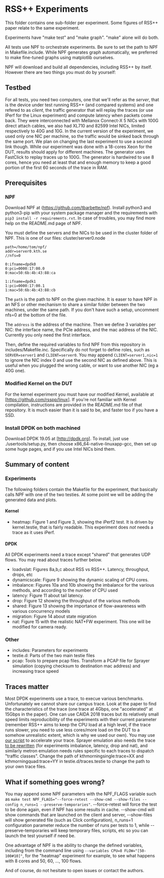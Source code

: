 RSS++ Experiments
=================

This folder contains one sub-folder per experiment. Some figures of RSS++ paper relate to the same experiment.

Experiments have "make test" and "make graph". "make" alone will do both.

All tests use NPF to orchestrate experiments. Be sure to set the path to NPF in Makefile.include. While NPF generates graph automatically, we preferred to make fine-tuned graphs using matplotlib ourselves.

NPF will download and build all dependencies, including RSS++ by itself. However there are two things you must do by yourself:

Testbed
-------
For all tests, you need two computers, one that we'll refer as the *server*, that is the device under test running RSS++ (and compared systems) and one refered to as *client*, the traffic generator that will replay the traces (or use IPerf for the Linux experiment) and compute latency when packets come back. They were interconnected with Mellanox Connect-X 5 NICs with 100G direct attach cables, we also had XL710 and 82599 Intel NICs, limited respectively to 40G and 10G. In the current version of the experiment, we used only one NIC per machine, so the traffic would be sinked back through the same port. We plan on changing the last experiment to use a second link though.
While our experiment was done with a 18-cores Xeon for the DUT, results should apply for different machines. The generator uses FastClick to replay traces up to 100G. The generator is hardwired to use 8 cores, hence you need at least that and enough memory to keep a good portion of the first 60 seconds of the trace in RAM.

Prerequisites
-------------

### NPF
Download NPF at (https://github.com/tbarbette/npf). Install python3 and python3-pip with your system package manager and the requirements with `pip3 install -r requirements.rxt`. In case of troubles, you may find more help on the README.md page of NPF.

You must define the servers and the NICs to be used in the cluster folder of NPF. This is one of our files:
cluster/server0.node
```
path=/home/tom/npf/
addr=server0.kth.se
//nfs=0

0:ifname=dpdk0
0:pci=0000:17:00.0
0:mac=50:6b:4b:43:88:ca

1:ifname=dpdk1
1:pci=0000:17:00.1
1:mac=50:6b:4b:43:88:cb
```
The `path` is the path to NPF on the given machine. It is easer to have NPF in an NFS or other mechanism to share a similar folder between the two machines, under the same path. If you don't have such a setup, uncomment nfs=0 at the bottom of the file.

The `address` is the address of the machine. Then we define 3 variables per NIC: the interface name, the PCIe address, and the mac address of the NIC. Currently you only need the first interface.

Then, define the required variables to find NPF from this repository in includes/Makefile.inc. Specifically do not forget to define roles, such as `SERVER=server1` and `CLIENT=server0`. You may append `CLIENT=server1,nic=1` to ignore the NIC index 0 and use the second NIC as defined above. This is useful when you plugged the wrong cable, or want to use another NIC (eg a 40G one).

### Modified Kernel on the DUT
For the kernel experiment you must have our modified Kernel, available at [https://github.com/rsspp/linux]. If you're not familiar with Kernel compilation, instructions are provided in the README.md file of that repository. It is much easier than it is said to be, and faster too if you have a SSD.

### Install DPDK on both machined
Download DPDK 19.05 at [http://dpdk.org]. To install, just use ./usertools/setup.py, then choose x86_64-native-linuxapp-gcc, then set up some huge pages, and if you use Intel NICs bind them.

Summary of content
------------------

### Experiments
The following folders contain the Makefile for the experiment, that basically calls NPF with one of the two testies. At some point we will be adding the generated data and plots. 

#### Kernel
 * heatmap: Figure 1 and Figure 3, showing the iPerf2 test. It is driven by kernel.testie, that is fairly readable. This experiment does *not* needs a trace as it uses iPerf.

#### DPDK
All DPDK experiments need a trace except "shared" that generates UDP flows. You may read about traces further below.

 * loadvslat: Figures 8a,b,c about RSS vs RSS++. Latency, throughput, drops, etc
 * dynamicscale: Figure 9 showing the dynamic scaling of CPU cores.
 * imbalance: Figures 10a and 10b showing the imbalance for the various methods, and according to the number of CPU used  
 * latency: Figure 11 about tail latency.
 * drop: Figure 12 showing the throughput of the various methods
 * shared: Figure 13 showing the importance of flow-awareness with various concurrency models 
 * migration: Figure 14 about state migration
 * nat: Figure 15 with the realistic NAT+FW experiment. This one will be modified for camera ready.
 
### Other
 * includes: Parameters for experiments
 * testie.d: Parts of the two main testie files
 * pcap: Tools to prepare pcap files. Transform a PCAP file for Sprayer simulation (copying checksum to destination mac address) and increasing trace speed
 
Traces matter
-------------
Most DPDK experiments use a trace, to execue various benchmarks. Unfortunately we cannot share our campus trace.
Look at the paper to find the characteristics of the trace (one trace at 4Gbps, one "accelerated" at 15Gbps in the paper). One can use CAIDA 2018 traces but its relatively small speed limits reproducibility of the experiments with their current parameter (remember RSS++ aims to keep the CPU load at a high level, if the trace runs slower, you need to use less cores/more load on the DUT to a somehow unrealistic extent, which is why we used our own). You may use [our script](traces/) to accelerate your trace. Sprayer emulation also needs the trace [to be rewritten](traces/) (for experiments imbalance, latency, drop and nat), and similarly metron emulation needs rules specific to each traces to dispatch "traffic classes". Change the path of kthmorningsingle:trace=XX and kthmorningquad:trace=YY in testie.d/traces.testie to change the path to your own trace files.
 
What if something goes wrong?
-----------------------------
You may append some NPF parameters with the NPF_FLAGS variable such as `make test NPF_FLAGS="--force-retest --show-cmd --show-files --config n_runs=1 --preserve-temporaries"`.
--force-retest will force the test to be done again, even if NPF has some results in cache. --show-cmd will show commands that are launched on the client and server, --show-files will show generated file (such as Click configuration), n_runs=1 configuration parameter reduce the number of runs per tests to 1, while --preserve-temporaries will keep temporary files, scripts, etc so you can launch the test yourself if need be.

One advantage of NPF is the ability to change the defined variables, including from the command line using `--variables CPU=8 FLOW="[50-100#10]"`, for the "heatmap" experiment for example, to see what happens with 8 cores and 50, 60, ..., 100 flows.

And of course, do not hesitate to open issues or contact the authors.

